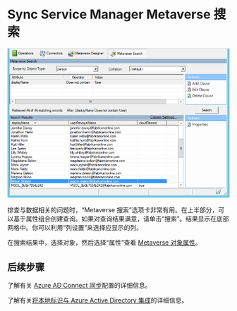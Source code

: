 <properties
    pageTitle="Azure AD Connect Sync Service Manager Metaverse 搜索 | Azure"
    description="了解用于 Azure AD Connect 的 Synchronization Service Manager 中的“Metaverse 搜索”选项卡。"
    services="active-directory"
    documentationcenter=""
    author="andkjell"
    manager="femila"
    editor="" />
    
<tags
    ms.assetid="20234dd4-3328-4817-b7ff-268f953d376d"
    ms.service="active-directory"
    ms.workload="identity"
    ms.tgt_pltfrm="na"
    ms.devlang="na"
    ms.topic="article"
    ms.date="02/27/2017"
    wacn.date="04/05/2017"
    ms.author="billmath" />  


# Sync Service Manager Metaverse 搜索

![Sync Service Manager](./media/active-directory-aadconnectsync-service-manager-ui/mvsearch.png)  


排查与数据相关的问题时，“Metaverse 搜索”选项卡非常有用。在上半部分，可以基于属性组合创建查询。如果对查询结果满意，请单击“搜索”。结果显示在底部网格中。你可以利用“列设置”来选择应显示的列。

在搜索结果中，选择对象，然后选择“属性”查看 [Metaverse 对象属性](/documentation/articles/active-directory-aadconnectsync-troubleshoot-object-not-syncing/#metaverse-object-properties/)。

## 后续步骤
了解有关 [Azure AD Connect 同步](/documentation/articles/active-directory-aadconnectsync-whatis/)配置的详细信息。

了解有关[将本地标识与 Azure Active Directory 集成](/documentation/articles/active-directory-aadconnect/)的详细信息。

<!---HONumber=Mooncake_0327_2017-->
<!---Update_Description: wording update -->